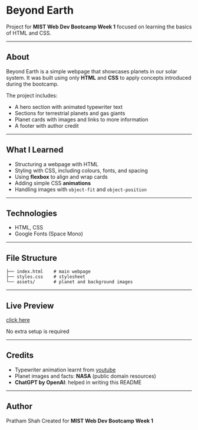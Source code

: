 # Beyond Earth

Project for **MIST Web Dev Bootcamp Week 1** focused on learning the basics of HTML and CSS.

---

## About

Beyond Earth is a simple webpage that showcases planets in our solar system. It was built using only **HTML** and **CSS** to apply concepts introduced during the bootcamp.

The project includes:

* A hero section with animated typewriter text
* Sections for terrestrial planets and gas giants
* Planet cards with images and links to more information
* A footer with author credit

---

## What I Learned

* Structuring a webpage with HTML
* Styling with CSS, including colours, fonts, and spacing
* Using **flexbox** to align and wrap cards
* Adding simple CSS **animations**
* Handling images with `object-fit` and `object-position`

---

## Technologies

* HTML, CSS
* Google Fonts (Space Mono)

---

## File Structure

```
├── index.html    # main webpage
├── styles.css    # stylesheet
└── assets/       # planet and background images
```

---

## Live Preview
[click here](https://pratham1019.github.io/mist-webdev-bootcamp/)


No extra setup is required

---

## Credits

* Typewriter animation learnt from [youtube](https://youtu.be/yefgBA1CecI?si=KEBS1KHjZ0pm4DyM)
* Planet images and facts: **NASA** (public domain resources)
* **ChatGPT by OpenAI**: helped in writing this README

---

## Author

Pratham Shah
Created for **MIST Web Dev Bootcamp Week 1**
